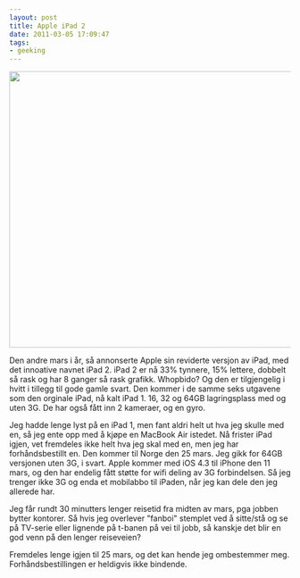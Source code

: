 ```yaml
---
layout: post
title: Apple iPad 2
date: 2011-03-05 17:09:47
tags: 
- geeking
---
```


<img title="iPad2" src="http://pjatt.net/images/2011/03/overview_smartcover_gallery1_20110302.jpg" alt="" width="980" height="495" />

Den andre mars i år, så annonserte Apple sin reviderte versjon av iPad, med det innoative navnet iPad 2. iPad 2 er nå 33% tynnere, 15% lettere, dobbelt så rask og har 8 ganger så rask grafikk. Whopbido? Og den er tilgjengelig i hvitt i tillegg til gode gamle svart. Den kommer i de samme seks utgavene som den orginale iPad, nå kalt iPad 1. 16, 32 og 64GB lagringsplass med og uten 3G. De har også fått inn 2 kameraer, og en gyro.

Jeg hadde lenge lyst på en iPad 1, men fant aldri helt ut hva jeg skulle med en, så jeg ente opp med å kjøpe en MacBook Air istedet. Nå frister iPad igjen, vet fremdeles ikke helt hva jeg skal med en, men jeg har forhåndsbestillt en. Den kommer til Norge den 25 mars. Jeg gikk for 64GB versjonen uten 3G, i svart. Apple kommer med iOS 4.3 til iPhone den 11 mars, og den har endelig fått støtte for wifi deling av 3G forbindelsen. Så jeg trenger ikke 3G og enda et mobilabbo til iPaden, når jeg kan dele den jeg allerede har.

Jeg får rundt 30 minutters lenger reisetid fra midten av mars, pga jobben bytter kontorer. Så hvis jeg overlever "fanboi" stemplet ved å sitte/stå og se på TV-serie eller lignende på t-banen på vei til jobb, så kanskje det blir en god venn på den lenger reiseveien?

Fremdeles lenge igjen til 25 mars, og det kan hende jeg ombestemmer meg. Forhåndsbestillingen er heldigvis ikke bindende.